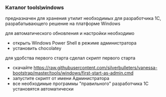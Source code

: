 ### Каталог tools\windows

предназначен для хранения утилит необходимых для разработчика 1С, разрабатывающего решение на платформе Windows

для автоматического обновления и настройки необходимо

* открыть Windows Power Shell в режиме администратора
* установить chocolatey

для удобства первого старта сделал скрипт первого старта

* скачайте https://raw.githubusercontent.com/silverbulleters/vanessa-bootstrap/master/tools/windows/first-start-as-admin.cmd
* запустите скрипт от имени Администратора
* все необходимые программы "правильного" разработчика 1С установятся автоматически
